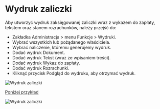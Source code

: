 # Wydruk zaliczki

Aby utworzyć wydruk zaksięgowanej zaliczki wraz z wykazem do zapłaty, tekstem oraz stanem rozrachunków, należy przejść do:

- Zakładka Administracja > menu Funkcje > Wydruki.
- Wybrać wszystkich lub pożądanego właściciela.
- Wybrać naliczenie, któremu generujemy wydruk.
- Dodać wydruk Dokument.
- Dodać wydruk Tekst (wraz ze wpisaniem treści).
- Dodać wydruk Wykaz do zapłaty.
- Dodać wydruk Rozrachunki.
- Kliknąć przycisk Podgląd do wydruku, aby otrzymać wydruk.

![Wydruk zaliczki](wydrukzaliczki.gif)

[Poniżej przykład](zaliczka.pdf)

![Wydruk zaliczki](zaliczka1.png)